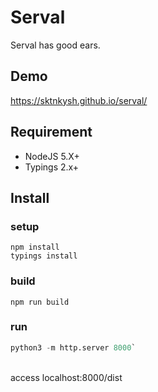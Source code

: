 # Serval

Serval has good ears.

## Demo

https://sktnkysh.github.io/serval/

## Requirement

- NodeJS 5.X+
- Typings 2.x+

## Install

### setup
```shell
npm install
typings install
```

### build
`npm run build`

### run
```python
python3 -m http.server 8000`
```
<br>
access localhost:8000/dist
